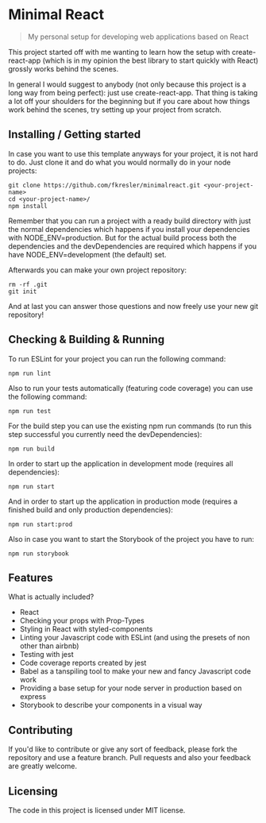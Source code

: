 # Minimal React
> My personal setup for developing web applications based on React

This project started off with me wanting to learn how the setup with create-react-app 
(which is in my opinion the best library to start quickly with React) grossly works 
behind the scenes.

In general I would suggest to anybody (not only because this project is a long way from
being perfect): just use create-react-app. That thing is taking a lot off your shoulders 
for the beginning but if you care about how things work behind the scenes, try setting up 
your project from scratch.


## Installing / Getting started

In case you want to use this template anyways for your project, it is not hard to do. Just 
clone it and do what you would normally do in your node projects:

```shell
git clone https://github.com/fkresler/minimalreact.git <your-project-name>
cd <your-project-name>/
npm install
```

Remember that you can run a project with a ready build directory with just the normal
dependencies which happens if you install your dependencies with NODE_ENV=production.
But for the actual build process both the dependencies and the devDependencies are required
which happens if you have NODE_ENV=development (the default) set.

Afterwards you can make your own project repository:

```shell
rm -rf .git
git init
```

And at last you can answer those questions and now freely use your new git repository!


## Checking & Building & Running

To run ESLint for your project you can run the following command:

```shell
npm run lint
```

Also to run your tests automatically (featuring code coverage) you can use the following command:

```shell
npm run test
```

For the build step you can use the existing npm run commands (to run this step successful you 
currently need the devDependencies):

```shell
npm run build
```

In order to start up the application in development mode (requires all dependencies):

```shell
npm run start
```

And in order to start up the application in production mode (requires a finished build and only 
production dependencies):

```shell
npm run start:prod
```

Also in case you want to start the Storybook of the project you have to run:

```shell
npm run storybook
```


## Features

What is actually included?
* React
* Checking your props with Prop-Types
* Styling in React with styled-components
* Linting your Javascript code with ESLint (and using the presets of non other than airbnb)
* Testing with jest
* Code coverage reports created by jest
* Babel as a tanspiling tool to make your new and fancy Javascript code work
* Providing a base setup for your node server in production based on express
* Storybook to describe your components in a visual way


## Contributing

If you'd like to contribute or give any sort of feedback, please fork the repository and use 
a feature branch. Pull requests and also your feedback are greatly welcome.


## Licensing

The code in this project is licensed under MIT license.
